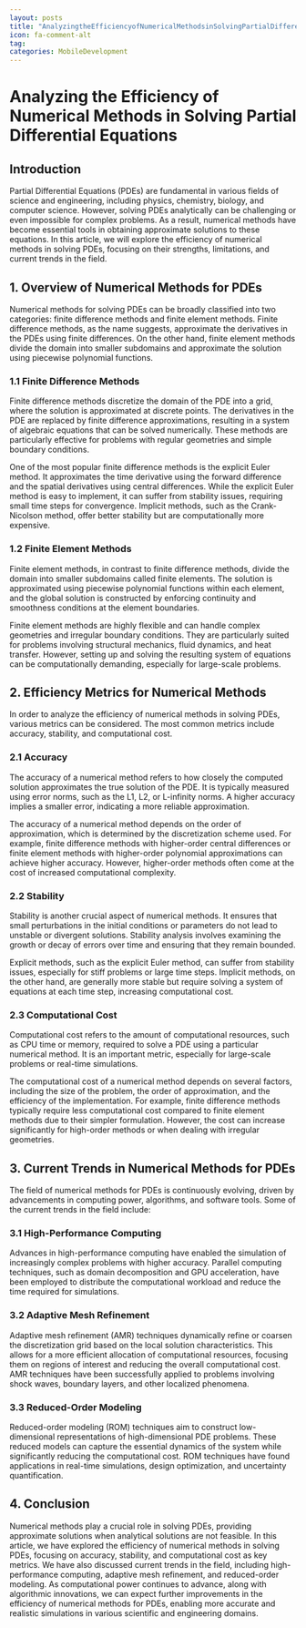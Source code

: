 ```yaml
---
layout: posts
title: "AnalyzingtheEfficiencyofNumericalMethodsinSolvingPartialDifferentialEquations"
icon: fa-comment-alt
tag:      
categories: MobileDevelopment
---
```



# Analyzing the Efficiency of Numerical Methods in Solving Partial Differential Equations

## Introduction

Partial Differential Equations (PDEs) are fundamental in various fields of science and engineering, including physics, chemistry, biology, and computer science. However, solving PDEs analytically can be challenging or even impossible for complex problems. As a result, numerical methods have become essential tools in obtaining approximate solutions to these equations. In this article, we will explore the efficiency of numerical methods in solving PDEs, focusing on their strengths, limitations, and current trends in the field.

## 1. Overview of Numerical Methods for PDEs

Numerical methods for solving PDEs can be broadly classified into two categories: finite difference methods and finite element methods. Finite difference methods, as the name suggests, approximate the derivatives in the PDEs using finite differences. On the other hand, finite element methods divide the domain into smaller subdomains and approximate the solution using piecewise polynomial functions.

### 1.1 Finite Difference Methods

Finite difference methods discretize the domain of the PDE into a grid, where the solution is approximated at discrete points. The derivatives in the PDE are replaced by finite difference approximations, resulting in a system of algebraic equations that can be solved numerically. These methods are particularly effective for problems with regular geometries and simple boundary conditions.

One of the most popular finite difference methods is the explicit Euler method. It approximates the time derivative using the forward difference and the spatial derivatives using central differences. While the explicit Euler method is easy to implement, it can suffer from stability issues, requiring small time steps for convergence. Implicit methods, such as the Crank-Nicolson method, offer better stability but are computationally more expensive.

### 1.2 Finite Element Methods

Finite element methods, in contrast to finite difference methods, divide the domain into smaller subdomains called finite elements. The solution is approximated using piecewise polynomial functions within each element, and the global solution is constructed by enforcing continuity and smoothness conditions at the element boundaries.

Finite element methods are highly flexible and can handle complex geometries and irregular boundary conditions. They are particularly suited for problems involving structural mechanics, fluid dynamics, and heat transfer. However, setting up and solving the resulting system of equations can be computationally demanding, especially for large-scale problems.

## 2. Efficiency Metrics for Numerical Methods

In order to analyze the efficiency of numerical methods in solving PDEs, various metrics can be considered. The most common metrics include accuracy, stability, and computational cost.

### 2.1 Accuracy

The accuracy of a numerical method refers to how closely the computed solution approximates the true solution of the PDE. It is typically measured using error norms, such as the L1, L2, or L-infinity norms. A higher accuracy implies a smaller error, indicating a more reliable approximation.

The accuracy of a numerical method depends on the order of approximation, which is determined by the discretization scheme used. For example, finite difference methods with higher-order central differences or finite element methods with higher-order polynomial approximations can achieve higher accuracy. However, higher-order methods often come at the cost of increased computational complexity.

### 2.2 Stability

Stability is another crucial aspect of numerical methods. It ensures that small perturbations in the initial conditions or parameters do not lead to unstable or divergent solutions. Stability analysis involves examining the growth or decay of errors over time and ensuring that they remain bounded.

Explicit methods, such as the explicit Euler method, can suffer from stability issues, especially for stiff problems or large time steps. Implicit methods, on the other hand, are generally more stable but require solving a system of equations at each time step, increasing computational cost.

### 2.3 Computational Cost

Computational cost refers to the amount of computational resources, such as CPU time or memory, required to solve a PDE using a particular numerical method. It is an important metric, especially for large-scale problems or real-time simulations.

The computational cost of a numerical method depends on several factors, including the size of the problem, the order of approximation, and the efficiency of the implementation. For example, finite difference methods typically require less computational cost compared to finite element methods due to their simpler formulation. However, the cost can increase significantly for high-order methods or when dealing with irregular geometries.

## 3. Current Trends in Numerical Methods for PDEs

The field of numerical methods for PDEs is continuously evolving, driven by advancements in computing power, algorithms, and software tools. Some of the current trends in the field include:

### 3.1 High-Performance Computing

Advances in high-performance computing have enabled the simulation of increasingly complex problems with higher accuracy. Parallel computing techniques, such as domain decomposition and GPU acceleration, have been employed to distribute the computational workload and reduce the time required for simulations.

### 3.2 Adaptive Mesh Refinement

Adaptive mesh refinement (AMR) techniques dynamically refine or coarsen the discretization grid based on the local solution characteristics. This allows for a more efficient allocation of computational resources, focusing them on regions of interest and reducing the overall computational cost. AMR techniques have been successfully applied to problems involving shock waves, boundary layers, and other localized phenomena.

### 3.3 Reduced-Order Modeling

Reduced-order modeling (ROM) techniques aim to construct low-dimensional representations of high-dimensional PDE problems. These reduced models can capture the essential dynamics of the system while significantly reducing the computational cost. ROM techniques have found applications in real-time simulations, design optimization, and uncertainty quantification.

## 4. Conclusion

Numerical methods play a crucial role in solving PDEs, providing approximate solutions when analytical solutions are not feasible. In this article, we have explored the efficiency of numerical methods in solving PDEs, focusing on accuracy, stability, and computational cost as key metrics. We have also discussed current trends in the field, including high-performance computing, adaptive mesh refinement, and reduced-order modeling. As computational power continues to advance, along with algorithmic innovations, we can expect further improvements in the efficiency of numerical methods for PDEs, enabling more accurate and realistic simulations in various scientific and engineering domains.
